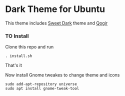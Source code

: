 # Dark Theme for Ubuntu

This theme includes [Sweet Dark](https://www.gnome-look.org/p/1253385/) theme and [Qogir](https://github.com/vinceliuice/Qogir-icon-theme)

### TO Install
Clone this repo and run 
```
. install.sh
```
That's it

Now install Gnome tweakes to change theme and icons
```
sudo add-apt-repository universe
sudo apt install gnome-tweak-tool
```
